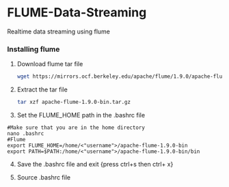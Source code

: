 # FLUME-Data-Streaming
Realtime data streaming using flume


### Installing flume
1. Download flume tar file
   ```sh
   wget https://mirrors.ocf.berkeley.edu/apache/flume/1.9.0/apache-flume-1.9.0-bin.tar.gz
   ```
2. Extract the tar file
   ```sh
   tar xzf apache-flume-1.9.0-bin.tar.gz
   ```
3. Set the FLUME_HOME path in the .bashrc file
```
#Make sure that you are in the home directory
nano .bashrc
#Flume
export FLUME_HOME=/home/<"username">/apache-flume-1.9.0-bin
export PATH=$PATH:/home/<"username">/apache-flume-1.9.0-bin/bin
```
4. Save the .bashrc file and exit {press ctrl+s then ctrl+ x}

5. Source .bashrc file
```source .bashrc
```

